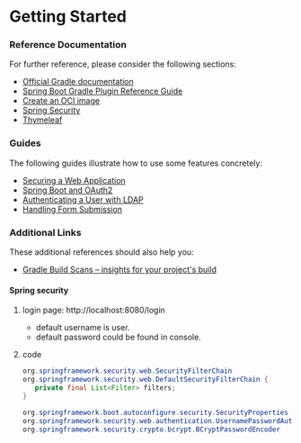 # Getting Started

### Reference Documentation

For further reference, please consider the following sections:

* [Official Gradle documentation](https://docs.gradle.org)
* [Spring Boot Gradle Plugin Reference Guide](https://docs.spring.io/spring-boot/docs/3.2.2/gradle-plugin/reference/html/)
* [Create an OCI image](https://docs.spring.io/spring-boot/docs/3.2.2/gradle-plugin/reference/html/#build-image)
* [Spring Security](https://docs.spring.io/spring-boot/docs/3.2.2/reference/htmlsingle/index.html#web.security)
* [Thymeleaf](https://docs.spring.io/spring-boot/docs/3.2.2/reference/htmlsingle/index.html#web.servlet.spring-mvc.template-engines)

### Guides

The following guides illustrate how to use some features concretely:

* [Securing a Web Application](https://spring.io/guides/gs/securing-web/)
* [Spring Boot and OAuth2](https://spring.io/guides/tutorials/spring-boot-oauth2/)
* [Authenticating a User with LDAP](https://spring.io/guides/gs/authenticating-ldap/)
* [Handling Form Submission](https://spring.io/guides/gs/handling-form-submission/)

### Additional Links

These additional references should also help you:

* [Gradle Build Scans – insights for your project's build](https://scans.gradle.com#gradle)

#### Spring security

1. login page: http://localhost:8080/login
    - default username is user.
    - default password could be found in console.

1. code

   ~~~java
   org.springframework.security.web.SecurityFilterChain
   org.springframework.security.web.DefaultSecurityFilterChain {
      private final List<Filter> filters;
   }
   ~~~
   
   ~~~java
   org.springframework.boot.autoconfigure.security.SecurityProperties
   org.springframework.security.web.authentication.UsernamePasswordAuthenticationFilter.attemptAuthentication
   org.springframework.security.crypto.bcrypt.BCryptPasswordEncoder
   ~~~